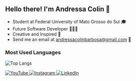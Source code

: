 ## Hello there! I'm Andressa Colin 👋

- Student at Federal University of Mato Grosso do Sul 🎓
- Future Software Developer 👩🏽‍💻
- Creative and Inspired 🌱
- Send me an email at andressacolinbarbosa@gmail.com 🍓

### Most Used Languages
![Top Langs](https://github-readme-stats.vercel.app/api/top-langs/?username=andressacolin&layout=compact&theme=ambient_gradient)



<div>
  <a href="https://www.youtube.com/channel/UC2gQ8LIii5zTFekaiVBwhXQ" target="_blank">
    <img src="https://img.shields.io/badge/YouTube-FF0000?style=for-the-badge&logo=youtube&logoColor=white" alt="YouTube">
  </a>
  <a href="https://instagram.com/andressacolin" target="_blank">
    <img src="https://img.shields.io/badge/-Instagram-%23E4405F?style=for-the-badge&logo=instagram&logoColor=white" alt="Instagram">
  </a>
  <a href="https://www.linkedin.com/in/andressa-colin/" target="_blank">
    <img src="https://img.shields.io/badge/-LinkedIn-%230077B5?style=for-the-badge&logo=linkedin&logoColor=white" alt="LinkedIn">
  </a> 
</div>

